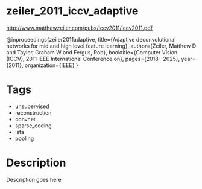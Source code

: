 # zeiler_2011_iccv_adaptive

http://www.matthewzeiler.com/pubs/iccv2011/iccv2011.pdf

@inproceedings{zeiler2011adaptive,
  title={Adaptive deconvolutional networks for mid and high level feature learning},
  author={Zeiler, Matthew D and Taylor, Graham W and Fergus, Rob},
  booktitle={Computer Vision (ICCV), 2011 IEEE International Conference on},
  pages={2018--2025},
  year={2011},
  organization={IEEE}
}

# Tags  
+ unsupervised
+ reconstruction
+ convnet  
+ sparse_coding
+ ista
+ pooling

# Description
Description goes here
